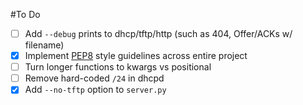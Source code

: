 #To Do

- [ ] Add ```--debug``` prints to dhcp/tftp/http (such as 404, Offer/ACKs w/ filename)
- [X] Implement [PEP8](http://legacy.python.org/dev/peps/pep-0008/) style guidelines across entire project
- [ ] Turn longer functions to kwargs vs positional
- [ ] Remove hard-coded ```/24``` in dhcpd
- [X] Add ```--no-tftp``` option to ```server.py```
